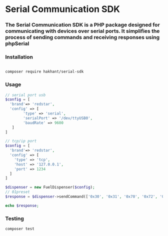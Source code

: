 
# Serial Communication SDK

### The Serial Communication SDK is a PHP package designed for communicating with devices over serial ports. It simplifies the process of sending commands and receiving responses using phpSerial

### Installation

```bash

composer require hakhant/serial-sdk

```

### Usage 

```php
// serial port usb
$config = [
  'brand'=> 'redstar',
  'config' => [
        'type' => 'serial', 
        'serialPort' => '/dev/ttyUSB0',
        'baudRate' => 9600
   ]
]

// tcp/ip port
$config = [
  'brand'=> 'redstar',
  'config' => [
    'type' => 'tcp',
    'host' => '127.0.0.1',
    'port' => 1234
  ]
]

$dispenser = new FuelDispenser($config);
// 01preset
$response = $dispenser->sendCommand(['0x30', '0x31', '0x70', '0x72', '0x65', '0x73', '0x65', '0x74']); 

echo $response;
```

### Testing

```bash
composer test

```
